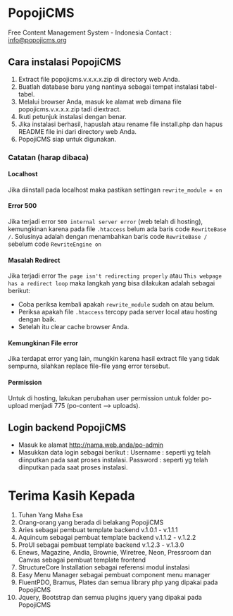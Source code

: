 # PopojiCMS
Free Content Management System - Indonesia
Contact : info@popojicms.org

## Cara instalasi PopojiCMS

1. Extract file popojicms.v.x.x.x.zip di directory web Anda.
2. Buatlah database baru yang nantinya sebagai tempat instalasi tabel-tabel.
3. Melalui browser Anda, masuk ke alamat web dimana file popojicms.v.x.x.x.zip tadi diextract.
4. Ikuti petunjuk instalasi dengan benar.
5. Jika instalasi berhasil, hapuslah atau rename file install.php dan hapus README file ini dari directory web Anda.
6. PopojiCMS siap untuk digunakan.

### Catatan (harap dibaca)

#### Localhost
Jika diinstall pada localhost maka pastikan settingan ``rewrite_module = on``

#### Error 500
Jika terjadi error ``500 internal server error`` (web telah di hosting), kemungkinan karena pada file ``.htaccess`` belum ada baris code ``RewriteBase /``. Solusinya adalah dengan menambahkan baris code ``RewriteBase /`` sebelum code ``RewriteEngine on``

#### Masalah Redirect
Jika terjadi error ``The page isn't redirecting properly`` atau ``This webpage has a redirect loop`` maka langkah yang bisa dilakukan adalah sebagai berikut:
* Coba periksa kembali apakah ``rewrite_module`` sudah on atau belum.
* Periksa apakah file ``.htaccess`` tercopy pada server local atau hosting dengan baik.
* Setelah itu clear cache browser Anda.

#### Kemungkinan File error
Jika terdapat error yang lain, mungkin karena hasil extract file yang tidak sempurna, silahkan replace file-file yang error tersebut.

#### Permission
Untuk di hosting, lakukan perubahan user permission untuk folder po-upload menjadi 775 (po-content --> uploads).

## Login backend PopojiCMS
* Masuk ke alamat http://nama.web.anda/po-admin
* Masukkan data login sebagai berikut :
    Username : seperti yg telah diinputkan pada saat proses instalasi.
    Password : seperti yg telah diinputkan pada saat proses instalasi.


# Terima Kasih Kepada
1. Tuhan Yang Maha Esa
2. Orang-orang yang berada di belakang PopojiCMS
3. Aries sebagai pembuat template backend v.1.0.1 - v.1.1.1
4. Aquincum sebagai pembuat template backend v.1.1.2 - v.1.2.2
5. ProUI sebagai pembuat template backend v.1.2.3 - v.1.3.0
6. Enews, Magazine, Andia, Brownie, Wiretree, Neon, Pressroom dan Canvas sebagai pembuat template frontend
7. StructureCore Installation sebagai referensi modul instalasi
8. Easy Menu Manager sebagai pembuat component menu manager
9. FluentPDO, Bramus, Plates dan semua library php yang dipakai pada PopojiCMS
10. Jquery, Bootstrap dan semua plugins jquery yang dipakai pada PopojiCMS
